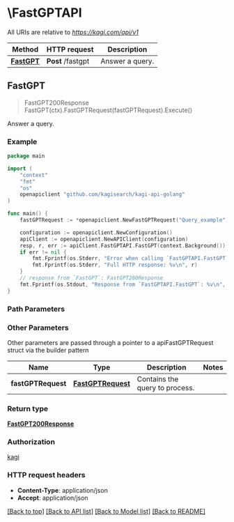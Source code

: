 # \FastGPTAPI

All URIs are relative to *https://kagi.com/api/v1*

Method | HTTP request | Description
------------- | ------------- | -------------
[**FastGPT**](FastGPTAPI.md#FastGPT) | **Post** /fastgpt | Answer a query.



## FastGPT

> FastGPT200Response FastGPT(ctx).FastGPTRequest(fastGPTRequest).Execute()

Answer a query.



### Example

```go
package main

import (
	"context"
	"fmt"
	"os"
	openapiclient "github.com/kagisearch/kagi-api-golang"
)

func main() {
	fastGPTRequest := *openapiclient.NewFastGPTRequest("Query_example") // FastGPTRequest | Contains the query to process.

	configuration := openapiclient.NewConfiguration()
	apiClient := openapiclient.NewAPIClient(configuration)
	resp, r, err := apiClient.FastGPTAPI.FastGPT(context.Background()).FastGPTRequest(fastGPTRequest).Execute()
	if err != nil {
		fmt.Fprintf(os.Stderr, "Error when calling `FastGPTAPI.FastGPT``: %v\n", err)
		fmt.Fprintf(os.Stderr, "Full HTTP response: %v\n", r)
	}
	// response from `FastGPT`: FastGPT200Response
	fmt.Fprintf(os.Stdout, "Response from `FastGPTAPI.FastGPT`: %v\n", resp)
}
```

### Path Parameters



### Other Parameters

Other parameters are passed through a pointer to a apiFastGPTRequest struct via the builder pattern


Name | Type | Description  | Notes
------------- | ------------- | ------------- | -------------
 **fastGPTRequest** | [**FastGPTRequest**](FastGPTRequest.md) | Contains the query to process. | 

### Return type

[**FastGPT200Response**](FastGPT200Response.md)

### Authorization

[kagi](../README.md#kagi)

### HTTP request headers

- **Content-Type**: application/json
- **Accept**: application/json

[[Back to top]](#) [[Back to API list]](../README.md#documentation-for-api-endpoints)
[[Back to Model list]](../README.md#documentation-for-models)
[[Back to README]](../README.md)

